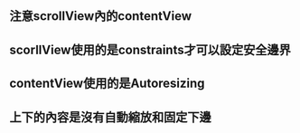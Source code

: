 ## 注意scrollView內的contentView
## scorllView使用的是constraints才可以設定安全邊界
## contentView使用的是Autoresizing
## 上下的內容是沒有自動縮放和固定下邊
